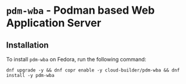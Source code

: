 # `pdm-wba` - Podman based Web Application Server



## Installation

To install `pdm-wba` on Fedora, run the following command:

```shell
dnf upgrade -y && dnf copr enable -y cloud-builder/pdm-wba && dnf install -y pdm-wba
```